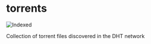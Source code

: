 torrents 
========
![Indexed](https://img.shields.io/badge/indexed-57686-blue)

Collection of torrent files discovered in the DHT network

